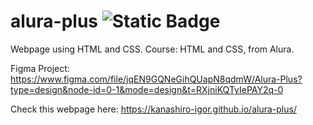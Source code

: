 # alura-plus ![Static Badge](https://img.shields.io/badge/License-MIT-blue)

Webpage using HTML and CSS. Course: HTML and CSS, from Alura.

Figma Project:
https://www.figma.com/file/jqEN9GQNeGihQUapN8qdmW/Alura-Plus?type=design&node-id=0-1&mode=design&t=RXjniKQTyIePAY2q-0

Check this webpage here:
https://kanashiro-igor.github.io/alura-plus/
